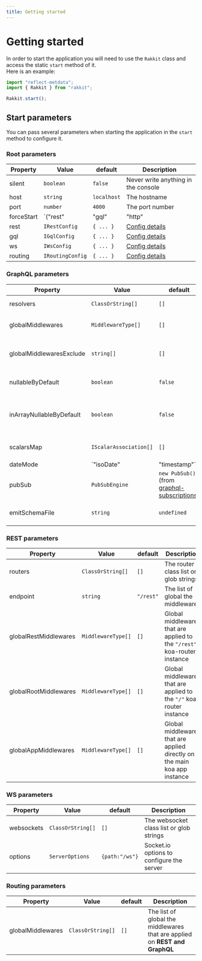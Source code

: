 ```yaml
---
title: Getting started
---
```


# Getting started
In order to start the application you will need to use the `Rakkit` class and access the static `start` method of it.  
Here is an example:
```typescript
import "reflect-metdata";
import { Rakkit } from "rakkit";

Rakkit.start();
```

## Start parameters
You can pass several parameters when starting the application in the `start` method to configure it.  

### Root parameters

| Property | Value | default | Description |
| --- | --- | --- | --- |
| silent | `boolean` | `false` | Never write anything in the console |
| host | `string` | `localhost` | The hostname |
| port | `number` | `4000` | The port number |
| forceStart | `("rest" | "gql" | "http" | "ws")[]` | `[]` (auto) | Force Rakkit to start the specified modules |
| rest | `IRestConfig` | `{ ... }` | [Config details](#rest-parameters) |
| gql | `IGqlConfig` | `{ ... }` | [Config details](#graphql-parameters) |
| ws | `IWsConfig` | `{ ... }` | [Config details](#ws-parameters) |
| routing | `IRoutingConfig` | `{ ... }` | [Config details](#routing-parameters) |

### GraphQL parameters

| Property | Value | default | Description |
| --- | --- | --- | --- |
| resolvers | `ClassOrString[]` | `[]` | The resolver class list or glob strings |
| globalMiddlewares | `MiddlewareType[]` | `[]` | The list of the global middlewares |
| globalMiddlewaresExclude | `string[]` | `[]` | Don't apply globalMiddlewares for some types of fields |
| nullableByDefault | `boolean` | `false` | Tell to Rakkit to make all fields nullable by default |
| inArrayNullableByDefault | `boolean` | `false` | Tell to Rakkit to make all depth of a multi-dimensional array nullable by default |
| scalarsMap | `IScalarAssociation[]` | `[]` | Link a class to a scalar graphql type. |
| dateMode | `"isoDate" | "timestamp"` | `"isoDate"` | The GraphQL scalar type that is associated to the Date type |
| pubSub | `PubSubEngine` | `new PubSub()` (from [graphql-subscriptions](https://github.com/apollographql/graphql-subscriptions)) | Your custom PubSub engine instance  |
| emitSchemaFile | `string` | `undefined` | Write the schema file in SDL to the specified path |

### REST parameters

| Property | Value | default | Description |
| --- | --- | --- | --- |
| routers | `ClassOrString[]` | `[]` | The router class list or glob strings |
| endpoint | `string` | `"/rest"` | The list of global the middlewares |
| globalRestMiddlewares | `MiddlewareType[]` | `[]` | Global middlewares that are applied to the `"/rest"` koa-router instance |
| globalRootMiddlewares | `MiddlewareType[]` | `[]` | Global middlewares that are applied to the `"/"` koa-router instance |
| globalAppMiddlewares | `MiddlewareType[]` | `[]` | Global middlewares that are applied directly on the main koa app instance |

### WS parameters

| Property | Value | default | Description |
| --- | --- | --- | --- |
| websockets | `ClassOrString[]` | `[]` | The websocket class list or glob strings |
| options | `ServerOptions` | `{path:"/ws"}` | Socket.io options to configure the server |

### Routing parameters

| Property | Value | default | Description |
| --- | --- | --- | --- |
| globalMiddlewares | `ClassOrString[]` | `[]` | The list of global the middlewares that are applied on **REST and GraphQL** |
